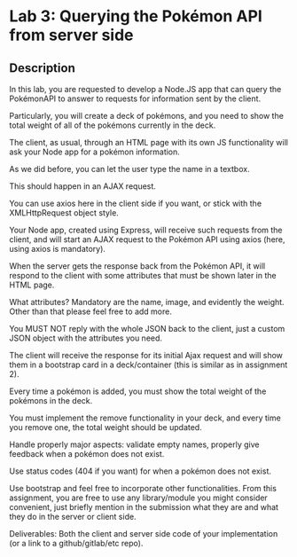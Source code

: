 # Lab 3: Querying the Pokémon API from server side

## Description
In this lab, you are requested to develop a Node.JS app that can query the PokémonAPI to answer to requests for information sent by the client.

Particularly, you will create a deck of pokémons, and you need to show the total weight of all of the pokémons currently in the deck.

The client, as usual, through an HTML page with its own JS functionality will ask your Node app for a pokémon information.

As we did before, you can let the user type the name in a textbox.

This should happen in an AJAX request.

You can use axios here in the client side if you want, or stick with the XMLHttpRequest object style.

Your Node app, created using Express, will receive such requests from the client, and will start an AJAX request to the Pokémon API using axios (here, using axios is mandatory).

When the server gets the response back from the Pokémon API, it will respond to the client with some attributes that must be shown later in the HTML page.

What attributes? Mandatory are the name, image, and evidently the weight. Other than that please feel free to add more.

You MUST NOT reply with the whole JSON back to the client, just a custom JSON object with the attributes you need.

The client will receive the response for its initial Ajax request and will show them in a bootstrap card in a deck/container (this is similar as in assignment 2).

Every time a pokémon is added, you must show the total weight of the pokémons in the deck.

You must implement the remove functionality in your deck, and every time you remove one, the total weight should be updated.

Handle properly major aspects: validate empty names, properly give feedback when a pokémon does not exist.

Use status codes (404 if you want) for when a pokémon does not exist.

Use bootstrap and feel free to incorporate other functionalities. From this assignment, you are free to use any library/module you might consider convenient, just briefly mention in the submission what they are and what they do in the server or client side.


Deliverables: Both the client and server side code of your implementation (or a link to a github/gitlab/etc repo).


